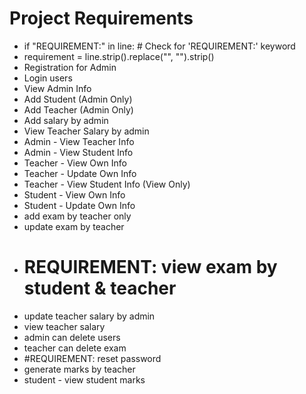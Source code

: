 # Project Requirements

- if "REQUIREMENT:" in line:  # Check for 'REQUIREMENT:' keyword
- requirement = line.strip().replace("", "").strip()
- Registration for Admin
- Login users
- View Admin Info
- Add Student (Admin Only)
- Add Teacher (Admin Only)
- Add salary by admin
- View Teacher Salary by admin
- Admin - View Teacher Info
- Admin - View Student Info
- Teacher - View Own Info
- Teacher - Update Own Info
- Teacher - View Student Info (View Only)
- Student - View Own Info
- Student - Update Own Info
- add exam by teacher only
- update exam by teacher
- #  REQUIREMENT: view exam by student & teacher
- update teacher salary by admin
- view teacher salary
- admin can delete users
- teacher can delete exam
- #REQUIREMENT: reset password
- generate marks by teacher
- student - view student marks
